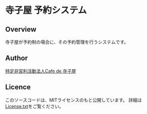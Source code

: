 # 寺子屋 予約システム

## Overview

寺子屋が予約制の場合に、その予約管理を行うシステムです。

## Author

[特定非営利活動法人Cafe de 寺子屋](https://www.cafe-de-terakoya.or.jp/)

## Licence

このソースコードは、MITライセンスのもと公開しています。
詳細は[License.txt](https://github.com/cafe-de-terakoya/system_reservation/blob/main/Licence.txt)をご覧ください。
